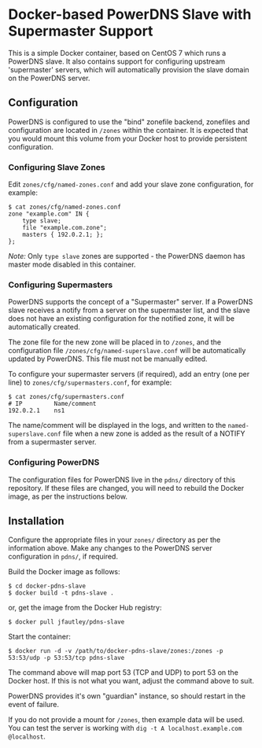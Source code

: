 Docker-based PowerDNS Slave with Supermaster Support
====================================================

This is a simple Docker container, based on CentOS 7 which runs a PowerDNS slave. It also contains support for configuring upstream 'supermaster' servers, which will automatically provision the slave domain on the PowerDNS server.

Configuration
-------------

PowerDNS is configured to use the "bind" zonefile backend, zonefiles and configuration are located in `/zones` within the container. It is expected that you would mount this volume from your Docker host to provide persistent configuration.

### Configuring Slave Zones ###

Edit `zones/cfg/named-zones.conf` and add your slave zone configuration, for example:

    $ cat zones/cfg/named-zones.conf
    zone "example.com" IN {
        type slave;
        file "example.com.zone";
        masters { 192.0.2.1; };
    };

*Note:* Only `type slave` zones are supported - the PowerDNS daemon has master mode disabled in this container.

### Configuring Supermasters ###

PowerDNS supports the concept of a "Supermaster" server. If a PowerDNS slave receives a notify from a server on the supermaster list, and the slave does not have an existing configuration for the notified zone, it will be automatically created.

The zone file for the new zone will be placed in to `/zones`, and the configuration file `/zones/cfg/named-superslave.conf` will be automatically updated by PowerDNS. This file must not be manually edited.

To configure your supermaster servers (if required), add an entry (one per line) to `zones/cfg/supermasters.conf`, for example:

    $ cat zones/cfg/supermasters.conf
    # IP         Name/comment
    192.0.2.1    ns1

The name/comment will be displayed in the logs, and written to the `named-superslave.conf` file when a new zone is added as the result of a NOTIFY from a supermaster server.

### Configuring PowerDNS ###

The configuration files for PowerDNS live in the `pdns/` directory of this repository. If these files are changed, you will need to rebuild the Docker image, as per the instructions below.

Installation
------------

Configure the appropriate files in your `zones/` directory as per the information above. Make any changes to the PowerDNS server configuration in `pdns/`, if required.

Build the Docker image as follows:

    $ cd docker-pdns-slave
    $ docker build -t pdns-slave .

or, get the image from the Docker Hub registry:

    $ docker pull jfautley/pdns-slave

Start the container:

    $ docker run -d -v /path/to/docker-pdns-slave/zones:/zones -p 53:53/udp -p 53:53/tcp pdns-slave

The command above will map port 53 (TCP and UDP) to port 53 on the Docker host. If this is not what you want, adjust the command above to suit.

PowerDNS provides it's own "guardian" instance, so should restart in the event of failure.

If you do not provide a mount for `/zones`, then example data will be used. You can test the server is working with `dig -t A localhost.example.com @localhost`.
